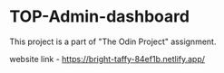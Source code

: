 # TOP-Admin-dashboard

This project is a part of "The Odin Project" assignment.

website link - https://bright-taffy-84ef1b.netlify.app/
